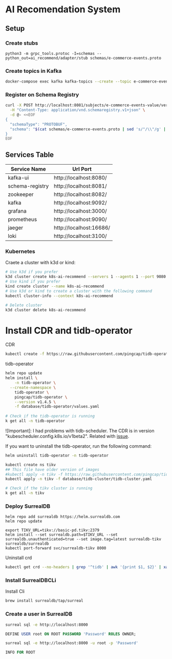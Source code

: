 # AI Recomendation System

## Setup

### Create stubs
```shell
python3 -m grpc_tools.protoc -I=schemas --python_out=ai_recommend/adapter/stub schemas/e-commerce-events.proto
```

### Create topics in Kafka
```sh
docker-compose exec kafka kafka-topics --create --topic e-commerce-events --bootstrap-server kafka:9092 --partitions 3 --replication-factor 1
```

### Register on Schema Registry
```sh
curl -X POST http://localhost:8081/subjects/e-commerce-events-value/versions \
  -H "Content-Type: application/vnd.schemaregistry.v1+json" \
  -d @- <<EOF
{
  "schemaType": "PROTOBUF",
  "schema": "$(cat schemas/e-commerce-events.proto | sed 's/"/\\"/g' | tr -d '\n')"
}
EOF
```


## Services Table

| Service Name    |  Url Port               |
|-----------------|-------------------------|
| kafka-ui        |  http://localhost:8080/ |
| schema-registry |  http://localhost:8081/ |
| zookeeper       |  http://localhost:8082/ |
| kafka           |  http://localhost:9092/ |
| grafana         |  http://localhost:3000/ |
| prometheus      |  http://localhost:9090/ |
| jaeger          |  http://localhost:16686/ |
| loki            |  http://localhost:3100/ |


### Kubernetes

Craete a cluster with k3d or kind:
```sh
# Use k3d if you prefer
k3d cluster create k8s-ai-recommend --servers 1 --agents 1 --port 9080:80@loadbalancer --port 9443:443@loadbalancer --api-port 6443 --k3s-arg "--disable=traefik@server:0"
# Use kind if you prefer
kind create cluster --name k8s-ai-recommend
# Use k3d or kind to create a cluster with the following command
kubectl cluster-info --context k8s-ai-recommend

# Delete cluster
k3d cluster delete k8s-ai-recommend
```

# Install CDR and tidb-operator

CDR
```sh
kubectl create -f https://raw.githubusercontent.com/pingcap/tidb-operator/v1.4.5/manifests/crd.yaml
```

tidb-operator
```sh
helm repo update
helm install \
	-n tidb-operator \
  --create-namespace \
	tidb-operator \
	pingcap/tidb-operator \
	--version v1.4.5 \
	-f database/tidb-operator/values.yaml
	
# Check if the tidb-operator is running
k get all -n tidb-operator	
```

![Important]: I had problems with tidb-scheduler. The CDR is in version "kubescheduler.config.k8s.io/v1beta2". Related with [issue](https://github.com/pingcap/tidb-operator/issues/5462).

If you want to uninstall the tidb-operator, run the following command:
```sh
helm uninstall tidb-operator -n tidb-operator
```
```sh
kubectl create ns tikv
## This file have older version of images
#kubectl apply -n tikv -f https://raw.githubusercontent.com/pingcap/tidb-operator/v1.4.5/examples/basic/tidb-cluster.yaml
kubectl apply -n tikv -f database/tidb-cluster/tidb-cluster.yaml

# Check if the tikv cluster is running
k get all -n tikv
```



### Deploy SurrealDB

```shell
helm repo add surrealdb https://helm.surrealdb.com
helm repo update

export TIKV_URL=tikv://basic-pd.tikv:2379
helm install --set surrealdb.path=$TIKV_URL --set surrealdb.unauthenticated=true --set image.tag=latest surrealdb-tikv surrealdb/surrealdb
kubectl port-forward svc/surrealdb-tikv 8000
```

Uninstall crd

```sh
kubectl get crd --no-headers | grep '^tidb' | awk '{print $1, $2}' | xargs -n2 kubectl delete
```


### Install SurrealDBCLi

Install Cli
```sh
brew install surrealdb/tap/surreal
```

### Create a user in SurrealDB
```sh
surreal sql -e http://localhost:8000
```
```sql
DEFINE USER root ON ROOT PASSWORD 'Password' ROLES OWNER;
```
```sh
surreal sql -e http://localhost:8000 -u root -p 'Password' 
```

```sql
INFO FOR ROOT
```
